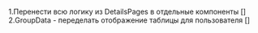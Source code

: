 1.Перенести всю логику из DetailsPages в отдельные компоненты []
2.GroupData - переделать отображение таблицы для пользователя []

